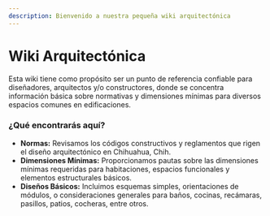 ```yaml
---
description: Bienvenido a nuestra pequeña wiki arquitectónica
---
```


# Wiki Arquitectónica

Esta wiki tiene como propósito ser un punto de referencia confiable para diseñadores, arquitectos y/o constructores, donde se concentra información básica sobre normativas y dimensiones mínimas para diversos espacios comunes en edificaciones.

### ¿Qué encontrarás aquí?

* **Normas:** Revisamos los códigos constructivos y reglamentos que rigen el diseño arquitectónico en Chihuahua, Chih.
* **Dimensiones Mínimas:** Proporcionamos pautas sobre las dimensiones mínimas requeridas para habitaciones, espacios funcionales y elementos estructurales básicos.
* **Diseños Básicos:** Incluimos esquemas simples, orientaciones de módulos, o consideraciones generales para baños, cocinas, recámaras, pasillos, patios, cocheras, entre otros.
